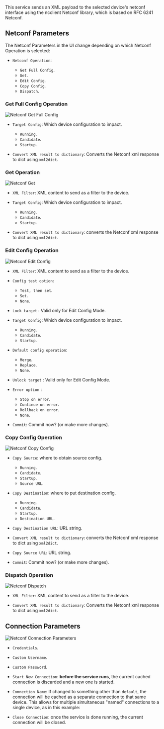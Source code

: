 This service sends an XML payload to the selected device's netconf interface
using the ncclient Netconf library, which is based on RFC 6241 Netconf.

## Netconf Parameters

The Netconf Parameters in the UI change depending on which Netconf Operation
is selected:

- `Netconf Operation`:

    - `Get Full Config`.
    - `Get`.
    - `Edit Config`.
    - `Copy Config`.
    - `Dispatch`.

### Get Full Config Operation

![Netconf Get Full Config](../../_static/automation/builtin_service_types/netconf_getfullconfig.png)

- `Target Config`: Which device configuration to impact.

    - `Running`.
    - `Candidate`.
    - `Startup`.

- `Convert XML result to dictionary`: Converts the Netconf xml response to dict
  using `xml2dict`.

### Get Operation

![Netconf Get](../../_static/automation/builtin_service_types/netconf_get.png)

- `XML Filter`: XML content to send as a filter to the device.

- `Target Config`: Which device configuration to impact.

    - `Running`.
    - `Candidate`.
    - `Startup`.

- `Convert XML result to dictionary`: converts the Netconf xml response to dict
  using `xml2dict`.

### Edit Config Operation

![Netconf Edit Config](../../_static/automation/builtin_service_types/netconf_editconfig.png)

- `XML Filter`: XML content to send as a filter to the device.

- `Config test option`: 

    - `Test, then set`.
    - `Set`.
    - `None`.

- `Lock target` : Valid only for Edit Config Mode.
   
- `Target Config`: Which device configuration to impact.

    - `Running`.
    - `Candidate`.
    - `Startup`.
    
- `Default config operation`:

    - `Merge`.
    - `Replace`.
    - `None`.
    
- `Unlock target` : Valid only for Edit Config Mode.

- `Error option` :

    - `Stop on error`.
    - `Continue on error`.
    - `Rollback on error`.
    - `None`.

- `Commit`: Commit now? (or make more changes).
    
### Copy Config Operation

![Netconf Copy Config](../../_static/automation/builtin_service_types/netconf_copyconfig.png)

- `Copy Source`: where to obtain source config.

    - `Running`.
    - `Candidate`.
    - `Startup`.
    - `Source URL`.

- `Copy Destination`: where to put destination config.

    - `Running`.
    - `Candidate`.
    - `Startup`.
    - `Destination URL`.

- `Copy Destination URL`: URL string.

- `Convert XML result to dictionary`: converts the Netconf xml response to dict
  using `xml2dict`.
  
- `Copy Source URL`: URL string.

- `Commit`: Commit now? (or make more changes).

### Dispatch Operation

![Netconf Dispatch](../../_static/automation/builtin_service_types/netconf_dispatch.png)

- `XML Filter`: XML content to send as a filter to the device.

- `Convert XML result to dictionary`: Converts the Netconf xml response to dict
  using `xml2dict`.

## Connection Parameters

![Netconf Connection Parameters](../../_static/automation/builtin_service_types/netconf_connection_parameters.png)

- `Credentials`.
- `Custom Username`.
- `Custom Password`.

- `Start New Connection`: **before the service runs**, the current
  cached connection is discarded and a new one is started.
    
- `Connection Name`: If changed to something other than `default`, the
  connection will be cached as a separate connection to that same device.
  This allows for multiple simultaneous "named" connections to a single
  device, as in this example:
    
- `Close Connection`: once the service is done running, the current
  connection will be closed.
